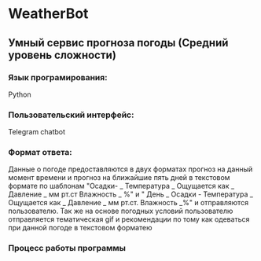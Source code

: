 # WeatherBot
## Умный сервис прогноза погоды (Средний уровень сложности)
### Язык програмирования: 
Python
### Пользовательский интерфейс: 
Telegram chatbot
### Формат ответа: 
Данные о погоде предоставляются в двух форматах прогноз на данный момент времени и прогноз на ближайшие пять дней в текстовом формате по шаблонам "Осадки- _ Температура _ Ощущается как _ Давление _ мм рт.ст Влажность _ %" и " День _ Осадки - Температура _ Ощущается как _ Давление _ мм рт.ст. Влажность _%" и отправляются пользователю.
Так же на основе погодных условий пользователю отправляется тематическая gif и рекомендации по тому как одеваться при данной погоде в текстовом форматею 
### Процесс работы программы


